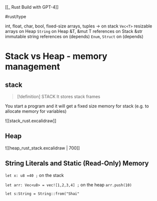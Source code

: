 [[_ Rust Build with GPT-4]]

#rust/type 

int, float, char, bool, fixed-size arrays, tuples -> on stack
`Vec<T>` resizable arrays on Heap
`String` on Heap
&T, &mut T references on Stack
&str immutable string references on (depends)
`Enum`, `Struct` on (depends)

# Stack vs Heap - memory management

## stack
>[!definition] STACK
> It stores stack frames

 You start a program and it will get a fixed size memory for stack (e.g. to allocate memory for variables)

![[stack_rust.excalidraw]]


## Heap
![[heap_rust_stack.excalidraw | 700]]


## String Literals and Static (Read-Only) Memory

`let x: u8 =40 ;` on the stack

`let arr: Vec<u8> = vec![1,2,3,4] ;` on the heap
`arr.push(10)`

`let s:String = String::from("Shai"`

























